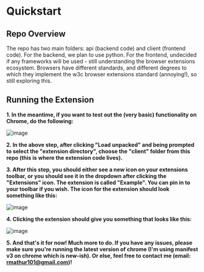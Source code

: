 # Quickstart
## Repo Overview
The repo has two main folders: api (backend code) and client (frontend code). For the backend, we plan to use python. For the frontend, undecided if any frameworks will be used - still understanding the browser extensions ecosystem. Browsers have different standards, and different degrees to which they implement the w3c browser extensions standard (annoying!), so still exploring this.

## Running the Extension 
**1. In the meantime, if you want to test out the (very basic) functionality on Chrome, do the following:**

![image](https://user-images.githubusercontent.com/6148965/188198446-bb8dec7c-73f5-4b8e-b37c-ff9ef301fa4d.png)


**2. In the above step, after clicking "Load unpacked" and being prompted to select the "extension directory", choose the "client" folder from this repo (this is where the extension code lives).**


**3. After this step, you should either see a new icon on your extensions toolbar, or you should see it in the dropdown after clicking the "Extensions" icon. The extension is called "Example". You can pin in to your toolbar if you wish. The icon for the extension should look something like this:** 

![image](https://user-images.githubusercontent.com/6148965/188199501-037548f3-dca7-40a8-aa50-d491e2a4a2fb.png)


**4. Clicking the extension should give you something that looks like this:** 

![image](https://user-images.githubusercontent.com/6148965/188202725-695de16b-f18b-4756-b34f-707ddb410e7d.png)


**5. And that's it for now! Much more to do. If you have any issues, please make sure you're running the latest version of chrome (I'm using manifest v3 on chrome which is new-ish). Or else, feel free to contact me (email: rmathur101@gmail.com)!** 
